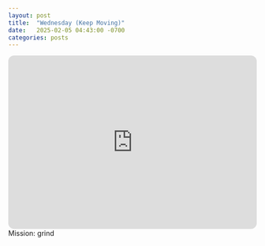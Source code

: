 ```yaml
---
layout: post
title:  "Wednesday (Keep Moving)"
date:   2025-02-05 04:43:00 -0700
categories: posts
---
```

<iframe style="border-radius:12px" src="https://open.spotify.com/embed/playlist/0KqkKhfhCEfIGv2jRseQeX?utm_source=generator" width="100%" height="352" frameBorder="0" allowfullscreen="" allow="autoplay; clipboard-write; encrypted-media; fullscreen; picture-in-picture" loading="lazy"></iframe>
Mission: grind
